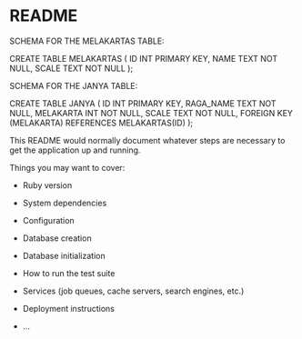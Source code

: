 # README

SCHEMA FOR THE MELAKARTAS TABLE:

CREATE TABLE MELAKARTAS (
ID INT PRIMARY KEY,
NAME TEXT NOT NULL,
SCALE TEXT NOT NULL
);

SCHEMA FOR THE JANYA TABLE:

CREATE TABLE JANYA (
ID INT PRIMARY KEY,
RAGA_NAME TEXT NOT NULL,
MELAKARTA INT NOT NULL,
SCALE TEXT NOT NULL,
FOREIGN KEY (MELAKARTA) REFERENCES MELAKARTAS(ID)
);


This README would normally document whatever steps are necessary to get the
application up and running.

Things you may want to cover:

* Ruby version

* System dependencies

* Configuration

* Database creation

* Database initialization

* How to run the test suite

* Services (job queues, cache servers, search engines, etc.)

* Deployment instructions

* ...
